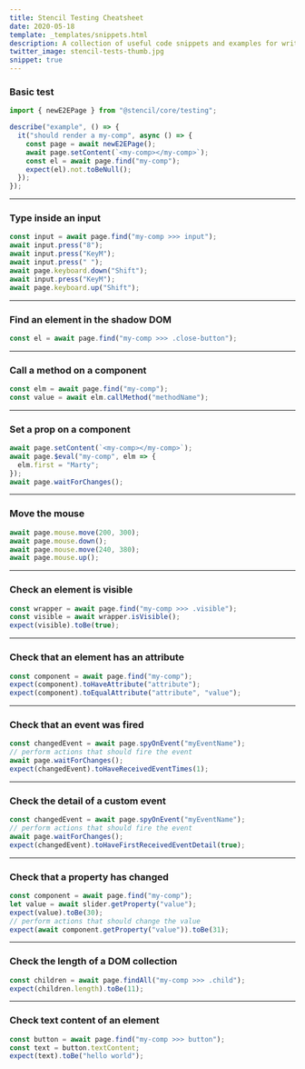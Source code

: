 ```yaml
---
title: Stencil Testing Cheatsheet
date: 2020-05-18
template: _templates/snippets.html
description: A collection of useful code snippets and examples for writing End to End tests in a Stencil project.
twitter_image: stencil-tests-thumb.jpg
snippet: true
---
```


### Basic test

```ts
import { newE2EPage } from "@stencil/core/testing";

describe("example", () => {
  it("should render a my-comp", async () => {
    const page = await newE2EPage();
    await page.setContent(`<my-comp></my-comp>`);
    const el = await page.find("my-comp");
    expect(el).not.toBeNull();
  });
});
```

---

### Type inside an input

```ts
const input = await page.find("my-comp >>> input");
await input.press("8");
await input.press("KeyM");
await input.press(" ");
await page.keyboard.down("Shift");
await input.press("KeyM");
await page.keyboard.up("Shift");
```

---

### Find an element in the shadow DOM

```ts
const el = await page.find("my-comp >>> .close-button");
```

---

### Call a method on a component

```ts
const elm = await page.find("my-comp");
const value = await elm.callMethod("methodName");
```

---

### Set a prop on a component

```ts
await page.setContent(`<my-comp></my-comp>`);
await page.$eval("my-comp", elm => {
  elm.first = "Marty";
});
await page.waitForChanges();
```

---

### Move the mouse

```ts
await page.mouse.move(200, 300);
await page.mouse.down();
await page.mouse.move(240, 380);
await page.mouse.up();
```

---

### Check an element is visible

```ts
const wrapper = await page.find("my-comp >>> .visible");
const visible = await wrapper.isVisible();
expect(visible).toBe(true);
```

---

### Check that an element has an attribute

```ts
const component = await page.find("my-comp");
expect(component).toHaveAttribute("attribute");
expect(component).toEqualAttribute("attribute", "value");
```

---

### Check that an event was fired

```ts
const changedEvent = await page.spyOnEvent("myEventName");
// perform actions that should fire the event
await page.waitForChanges();
expect(changedEvent).toHaveReceivedEventTimes(1);
```

---


### Check the detail of a custom event

```ts
const changedEvent = await page.spyOnEvent("myEventName");
// perform actions that should fire the event
await page.waitForChanges();
expect(changedEvent).toHaveFirstReceivedEventDetail(true);
```

---

### Check that a property has changed

```ts
const component = await page.find("my-comp");
let value = await slider.getProperty("value");
expect(value).toBe(30);
// perform actions that should change the value
expect(await component.getProperty("value")).toBe(31);
```

---

### Check the length of a DOM collection

```ts
const children = await page.findAll("my-comp >>> .child");
expect(children.length).toBe(11);
```

---

### Check text content of an element

```ts
const button = await page.find("my-comp >>> button");
const text = button.textContent;
expect(text).toBe("hello world");
```
